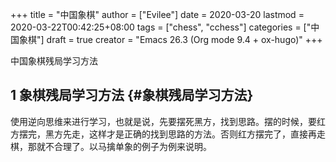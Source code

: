 +++
title = "中国象棋"
author = ["Evilee"]
date = 2020-03-20
lastmod = 2020-03-22T00:42:25+08:00
tags = ["chess", "cchess"]
categories = ["中国象棋"]
draft = true
creator = "Emacs 26.3 (Org mode 9.4 + ox-hugo)"
+++

中国象棋残局学习方法

<!--more-->


## <span class="section-num">1</span> 象棋残局学习方法 {#象棋残局学习方法}

使用逆向思维来进行学习，也就是说，先要摆死黑方，找到思路。摆的时候，要红方摆完，黑方先走，这样才是正确的找到思路的方法。否则红方摆完了，直接再走棋，那就不合理了。以马擒单象的例子为例来说明。
